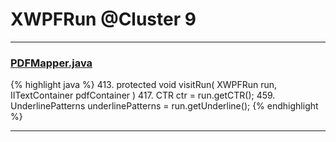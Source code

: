 # XWPFRun @Cluster 9

***

### [PDFMapper.java](https://searchcode.com/codesearch/view/96673303/)
{% highlight java %}
413. protected void visitRun( XWPFRun run, IITextContainer pdfContainer )
417.     CTR ctr = run.getCTR();
459.     UnderlinePatterns underlinePatterns = run.getUnderline();
{% endhighlight %}

***

